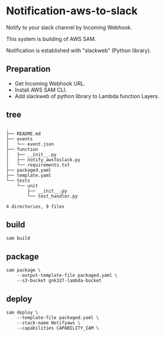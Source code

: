 # Notification-aws-to-slack

Notify to your slack channel by Incoming Webhook.

This system is building of AWS SAM.

Notification is established with "slackweb" (Python library).

## Preparation

* Get Incoming Webhook URL.
* Install AWS SAM CLI.
* Add slackweb of python library to Lambda function Layers.

## tree

```tree
.
├── README.md
├── events
│   └── event.json
├── function
│   ├── __init__.py
│   ├── notify_awsToslack.py
│   └── requirements.txt
├── packaged.yaml
├── template.yaml
└── tests
    └── unit
        ├── __init__.py
        └── test_handler.py

4 directories, 9 files
```

## build

```command
sam build
```

## package

```command
sam package \
    --output-template-file packaged.yaml \
    --s3-bucket gnk327-lambda-bucket
```

## deploy

```command
sam deploy \
    --template-file packaged.yaml \
    --stack-name Notifyaws \
    --capabilities CAPABILITY_IAM \
```
